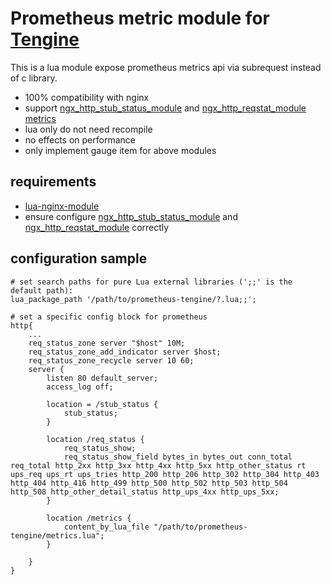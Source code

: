 # Prometheus metric module for [Tengine](http://tengine.taobao.org/)
This is a lua module expose prometheus metrics api via subrequest instead of c library.

* 100% compatibility with nginx
* support [ngx_http_stub_status_module](http://nginx.org/en/docs/http/ngx_http_stub_status_module.html) and [ngx_http_reqstat_module metrics](http://tengine.taobao.org/document/http_reqstat.html)
* lua only do not need recompile
* no effects on performance
* only implement gauge item for above modules

## requirements
* [lua-nginx-module](https://github.com/openresty/lua-nginx-module)
* ensure configure [ngx_http_stub_status_module](http://nginx.org/en/docs/http/ngx_http_stub_status_module.html) and [ngx_http_reqstat_module](http://tengine.taobao.org/document/http_reqstat.html) correctly

## configuration sample
```text
# set search paths for pure Lua external libraries (';;' is the default path):
lua_package_path '/path/to/prometheus-tengine/?.lua;;';

# set a specific config block for prometheus
http{
    ...
    req_status_zone server "$host" 10M;
    req_status_zone_add_indicator server $host;
    req_status_zone_recycle server 10 60;
    server {
        listen 80 default_server;
        access_log off;

        location = /stub_status {
            stub_status;
        }

        location /req_status {
            req_status_show;
            req_status_show_field bytes_in bytes_out conn_total req_total http_2xx http_3xx http_4xx http_5xx http_other_status rt ups_req ups_rt ups_tries http_200 http_206 http_302 http_304 http_403 http_404 http_416 http_499 http_500 http_502 http_503 http_504 http_508 http_other_detail_status http_ups_4xx http_ups_5xx;
        }

        location /metrics {
            content_by_lua_file "/path/to/prometheus-tengine/metrics.lua";
        }

    }
}

```